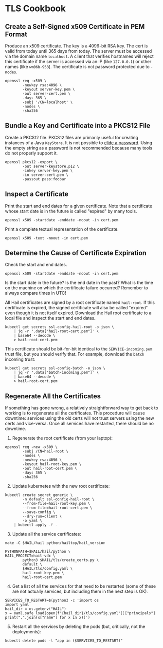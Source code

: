# TLS Cookbook

## Create a Self-Signed x509 Certificate in PEM Format

Produce an x509 certificate. The key is a 4096-bit RSA key. The cert is valid
from today until 365 days from today. The server must be accessed via the domain
name `localhost`. A client that verifies hostnames will reject this certificate
if the server is accessed via an IP (like `127.0.0.1`) or other names (like
`wm06b-953`). The certificate is not password protected due to `-nodes`.

```
openssl req -x509 \
        -newkey rsa:4096 \
        -keyout server-key.pem \
        -out server-cert.pem \
        -days 365 \
        -subj '/CN=localhost' \
        -nodes \
        -sha256
```

## Bundle a Key and Certificate into a PKCS12 File

Create a PKCS12 file. PKCS12 files are primarily useful for creating instances
of a Java `KeyStore`. It is not possible to [elide a
password](https://stackoverflow.com/questions/27497723/export-a-pkcs12-file-without-an-export-password).
Using the empty string as a password is not recommended because many tools do
not properly support it.

```
openssl pkcs12 -export \
        -out server-keystore.p12 \
        -inkey server-key.pem \
        -in server-cert.pem \
        -passout pass:foobar
```

## Inspect a Certificate

Print the start and end dates for a given certificate. Note that a certificate
whose start date is in the future is called "expired" by many tools.

```
openssl x509 -startdate -enddate -noout -in cert.pem
```

Print a complete textual representation of the certificate.

```
openssl x509 -text -noout -in cert.pem
```

## Determine the Cause of Certificate Expiration

Check the start and end dates.

```
openssl x509 -startdate -enddate -noout -in cert.pem
```

Is the start date in the future? Is the end date in the past? What is the time
on the machine on which the certificate failure occurred? Remember to always
compare times in UTC!

All Hail certificates are signed by a root certificate named `hail-root`. If
this certificate is expired, the signed certificate will also be called
"expired" even though it is not itself expired. Download the Hail root
certificate to a local file and inspect the start and end dates.

```
kubectl get secrets ssl-config-hail-root -o json \
    | jq -r '.data["hail-root-cert.pem"]' \
    | base64 --decode \
    > hail-root-cert.pem
```

This certificate should be bit-for-bit identical to the `SERVICE-incoming.pem`
trust file, but you should verify that. For example, download the
`batch` incoming trust:

```
kubectl get secrets ssl-config-batch -o json \
    | jq -r '.data["batch-incoming.pem"]' \
    | base64 --decode \
    > hail-root-cert.pem
```

## Regenerate All the Certificates

If something has gone wrong, a relatively straightforward way to get back to
working is to regenerate all the certificates. This procedure will cause
downtime: services using the old certs will not trust servers using the new
certs and vice-versa. Once all services have restarted, there should be no
downtime.

1. Regenerate the root certificate (from your laptop):

```
openssl req -new -x509 \
        -subj /CN=hail-root \
        -nodes \
        -newkey rsa:4096 \
        -keyout hail-root-key.pem \
        -out hail-root-cert.pem \
        -days 365 \
        -sha256
```

2. Update kubernetes with the new root certificate:

```
kubectl create secret generic \
        -n default ssl-config-hail-root \
        --from-file=hail-root-key.pem \
        --from-file=hail-root-cert.pem \
        --save-config \
        --dry-run=client \
        -o yaml \
    | kubectl apply -f -
```

3. Update all the service certificates:

```
make -C $HAIL/hail python/hailtop/hail_version

PYTHONPATH=$HAIL/hail/python \
HAIL_PROJECT=hail-vdc \
        python3 $HAIL/tls/create_certs.py \
        default \
        $HAIL/tls/config.yaml \
        hail-root-key.pem \
        hail-root-cert.pem
```

4. Get a list of all the services for that need to be restarted (some of these are
   not actually services, but including them in the next step is OK).

```
SERVICES_TO_RESTART=$(python3 -c 'import os
import yaml
hail_dir = os.getenv("HAIL")
x = yaml.safe_load(open(f"{hail_dir}/tls/config.yaml"))["principals"]
print(",".join(x["name"] for x in x))')
```

5. Restart all the services by deleting the pods (but, critically, not the
   deployments):

```
kubectl delete pods -l "app in ($SERVICES_TO_RESTART)"
```
